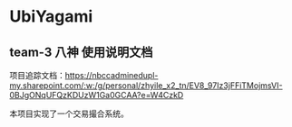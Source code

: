 # UbiYagami
## team-3 八神 使用说明文档

项目追踪文档：https://nbccadminedupl-my.sharepoint.com/:w:/g/personal/zhyile_x2_tn/EV8_97Iz3jFFiTMojmsVI-0BJgONqUFQzKDUzW1Ga0GCAA?e=W4CzkD

本项目实现了一个交易撮合系统。
